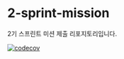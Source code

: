 # 2-sprint-mission

2기 스프린트 미션 제출 리포지토리입니다.

[![codecov](https://codecov.io/gh/kkwan99/2-sprint-mission/branch/part2-안재관-sprint8/graph/badge.svg?token=GAPB5C9MHX)](https://codecov.io/gh/kkwan99/2-sprint-mission)
